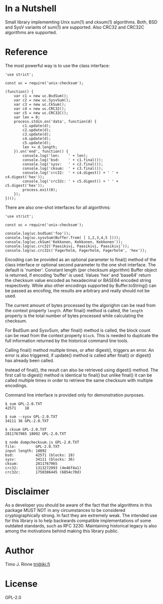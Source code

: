 In a Nutshell
=============

Small library implememting Unix sum(1) and cksum(1) algorithms. Both,
BSD and SysV variants of sum(1) are supported. Also CRC32 and CRC32C
algorithms are supported.


Reference
=========

The most powerful way is to use the class interface:

```
'use strict';

const uc = require('unix-checksum');

(function() {
	var c1 = new uc.BsdSum();
	var c2 = new uc.SysvSum();
	var c3 = new uc.CkSum();
	var c4 = new uc.CRC32();
	var c5 = new uc.CRC32C();
	var len = 0;
	process.stdin.on('data', function(d) {
		c1.update(d);
		c2.update(d);
		c3.update(d);
		c4.update(d);
		c5.update(d);
		len += d.length;
	}).on('end', function() {
		console.log('len:    ' + len);
		console.log('bsd:    ' + c1.final());
		console.log('sysv:   ' + c2.final());
		console.log('cksum:  ' + c3.final());
		console.log('crc32:  ' + c4.digest() + ' ' + c4.digest('hex'));
		console.log('crc32c: ' + c5.digest() + ' ' + c5.digest('hex'));
		process.exit(0);
	});
})();
```

There are also one-shot interfaces for all algorithms:

```
'use strict';

const uc = require('unix-checksum');

console.log(uc.bsdSum('foo'));
console.log(uc.sysvSum(Buffer.from( [ 1,2,3,4,5 ])));
console.log(uc.ckSum('Kekkonen, Kekkonen, Kekkonen'));
console.log(uc.crc32('Paasikivi, Paasikivi, Paasikivi'));
console.log(uc.crc32c('Fagerholm, Fagerholm, Fagerholm', 'hex'));
```

Encoding can be provided as an optional parameter to final() method of
the class interface or optional second parameter to the one shot
interface. The default is 'number'. Constant length (per checksum
algorithm) Buffer object is returned, if encoding 'buffer' is
used. Values 'hex' and 'base64' return the checksum value encoded as
hexadecimal or BASE64 encoded string respectively. While also other
encodings supported by Buffer.toString() can be passed as encofing,
the results are arbitrary and really should not be used.

The current amount of bytes processed by the algorighm can be read
from the context property `length`. After final() method is called,
the `length` property is the total number of bytes processed while
calculating the checksum.

For BsdSum and SysvSum, after final() method is called, the block
count can be read from the context property `block`. This is needed to
duplicate the full information returned by the historical command line
tools.

Calling final() method multiple times, or after digest(), triggers an
error. An error is also triggered, if update() method is called after
final() or digest() has already been called.

Instead of final(), the result can also be retrieved using digest()
method. The first call to digest() method is identical to final() but
unlike final() it can be called multiple times in order to retrieve
the same checksum with multiple encodings.

Command line interface is provided only for demonstration purposes.

```
$ sum GPL-2.0.TXT
42571    18

$ sum --sysv GPL-2.0.TXT
34111 36 GPL-2.0.TXT

$ cksum GPL-2.0.TXT
2811767965 18092 GPL-2.0.TXT

$ node dumpchecksum.js GPL-2.0.TXT
file:         GPL-2.0.TXT
input length: 18092
bsd:          42571 (blocks: 18)
sysv:         34111 (blocks: 36)
cksum:        2811767965
crc32:        1313272993 (4e46f4a1)
crc32c:       1750386445 (6854c70d)
```


Disclaimer
==========

As a developer you should be aware of the fact that the algorithms in
this package MUST NOT in any circumstances to be considered
cryptographically strong. In fact they are extremely weak. The
intended use for this library is to help backwards compatible
implementations of some outdated standards, such as RFC 3230.
Maintaining historical legacy is also among the motivations behind
making this library public.


Author
======

Timo J. Rinne <tri@iki.fi>


License
=======

GPL-2.0
